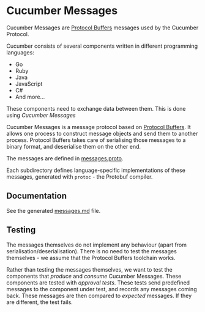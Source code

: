 # Cucumber Messages

Cucumber Messages are [Protocol Buffers](https://developers.google.com/protocol-buffers/) messages
used by the Cucumber Protocol.

Cucumber consists of several components written in different programming languages:
- Go
- Ruby
- Java
- JavaScript
- C#
- And more...

These components need to exchange data between them. This is done using *Cucumber Messages*

Cucumber Messages is a message protocol based on [Protocol Buffers](https://developers.google.com/protocol-buffers/). It allows one process to construct message objects and send them to another process. 
Protocol Buffers takes care of serialising those messages to a binary format, 
and deserialise them on the other end.

The messages are defined in [messages.proto](./messages.proto).

Each subdirectory defines language-specific implementations of these messages,
generated with `protoc` - the Protobuf compiler.

## Documentation

See the generated [messages.md](messages.md) file.

## Testing

The messages themselves do not implement any behaviour (apart from serialisation/deserialisation).
There is no need to test the messages themselves - we assume that the Protocol Buffers toolchain works.

Rather than testing the messages themselves, we want to test the components that 
*produce* and *consume* Cucumber Messages. These components are tested with *approval tests*.
These tests send predefined messages to the component under test, and records any messages
coming back. These messages are then compared to *expected* messages. If they are different,
the test fails.

